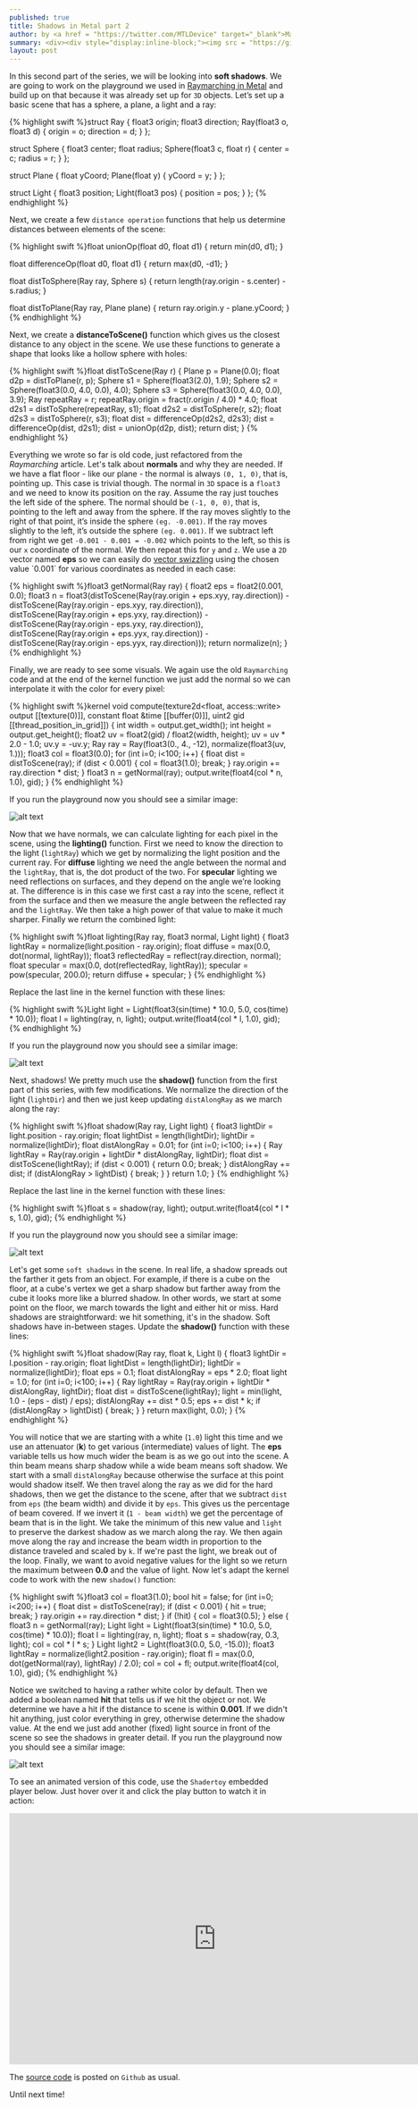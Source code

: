 ```yaml
---
published: true
title: Shadows in Metal part 2
author: by <a href = "https://twitter.com/MTLDevice" target="_blank">Marius Horga</a>
summary: <div><div style="display:inline-block;"><img src = "https://github.com/MetalKit/images/raw/master/shadows_7.png" alt="Metal" height="160" width="160"></div><div style="display:inline-block; width:75%; padding-left:1.5em; color:grey; vertical-align:middle;">Learning about Soft Shadows in Metal. Returning to Raymarching to build a complex 3D scene using distance operation functions. Learning how to calculate normals and the visualizing them. Learning how to use normals to calculate diffuse and specular lighting. Determining hard shadows as well as soft shadows for objects in a 3D scene.</div></div>
layout: post
---
```

In this second part of the series, we will be looking into __soft shadows__. We are going to work on the playground we used in [Raymarching in Metal](http://metalkit.org/2016/12/30/raymarching-in-metal.html) and build up on that because it was already set up for `3D` objects. Let’s set up a basic scene that has a sphere, a plane, a light and a ray: 

{% highlight swift %}struct Ray {
    float3 origin;
    float3 direction;
    Ray(float3 o, float3 d) {
        origin = o;
        direction = d;
    }
};

struct Sphere {
    float3 center;
    float radius;
    Sphere(float3 c, float r) {
        center = c;
        radius = r;
    }
};

struct Plane {
    float yCoord;
    Plane(float y) {
        yCoord = y;
    }
};

struct Light {
    float3 position;
    Light(float3 pos) {
        position = pos;
    }
};
{% endhighlight %}

Next, we create a few `distance operation` functions that help us determine distances between elements of the scene: 

{% highlight swift %}float unionOp(float d0, float d1) {
    return min(d0, d1);
}

float differenceOp(float d0, float d1) {
    return max(d0, -d1);
}

float distToSphere(Ray ray, Sphere s) {
    return length(ray.origin - s.center) - s.radius;
}

float distToPlane(Ray ray, Plane plane) {
    return ray.origin.y - plane.yCoord;
}
{% endhighlight %}

Next, we create a __distanceToScene()__ function which gives us the closest distance to any object in the scene. We use these functions to generate a shape that looks like a hollow sphere with holes:

{% highlight swift %}float distToScene(Ray r) {
    Plane p = Plane(0.0);
    float d2p = distToPlane(r, p);
    Sphere s1 = Sphere(float3(2.0), 1.9);
    Sphere s2 = Sphere(float3(0.0, 4.0, 0.0), 4.0);
    Sphere s3 = Sphere(float3(0.0, 4.0, 0.0), 3.9);
    Ray repeatRay = r;
    repeatRay.origin = fract(r.origin / 4.0) * 4.0;
    float d2s1 = distToSphere(repeatRay, s1);
    float d2s2 = distToSphere(r, s2);
    float d2s3 = distToSphere(r, s3);
    float dist = differenceOp(d2s2, d2s3);
    dist = differenceOp(dist, d2s1);
    dist = unionOp(d2p, dist);
    return dist;
}
{% endhighlight %}

Everything we wrote so far is old code, just refactored from the _Raymarching_ article. Let's talk about __normals__ and why they are needed. If we have a flat floor - like our plane - the normal is always `(0, 1, 0)`, that is, pointing up. This case is trivial though. The normal in `3D` space is a `float3` and we need to know its position on the ray. Assume the ray just touches the left side of the sphere. The normal should be `(-1, 0, 0)`, that is, pointing to the left and away from the sphere. If the ray moves slightly to the right of that point, it’s inside the sphere `(eg. -0.001)`. If the ray moves slightly to the left, it’s outside the sphere `(eg. 0.001)`. If we subtract left from right we get `-0.001 - 0.001 = -0.002` which points to the left, so this is our `x` coordinate of the normal. We then repeat this for `y` and `z`. We use a `2D` vector named __eps__ so we can easily do [vector swizzling](https://en.wikipedia.org/wiki/Swizzling_(computer_graphics)) using the chosen value `0.001` for various coordinates as needed in each case: 

{% highlight swift %}float3 getNormal(Ray ray) {
    float2 eps = float2(0.001, 0.0);
    float3 n = float3(distToScene(Ray(ray.origin + eps.xyy, ray.direction)) -
                      distToScene(Ray(ray.origin - eps.xyy, ray.direction)),
                      distToScene(Ray(ray.origin + eps.yxy, ray.direction)) -
                      distToScene(Ray(ray.origin - eps.yxy, ray.direction)),
                      distToScene(Ray(ray.origin + eps.yyx, ray.direction)) -
                      distToScene(Ray(ray.origin - eps.yyx, ray.direction)));
    return normalize(n);
}
{% endhighlight %}

Finally, we are ready to see some visuals. We again use the old `Raymarching` code and at the end of the kernel function we just add the normal so we can interpolate it with the color for every pixel:

{% highlight swift %}kernel void compute(texture2d<float, access::write> output [[texture(0)]],
                    constant float &time [[buffer(0)]],
                    uint2 gid [[thread_position_in_grid]]) {
    int width = output.get_width();
    int height = output.get_height();
    float2 uv = float2(gid) / float2(width, height);
    uv = uv * 2.0 - 1.0;
    uv.y = -uv.y;
    Ray ray = Ray(float3(0., 4., -12), normalize(float3(uv, 1.)));
    float3 col = float3(0.0);
    for (int i=0; i<100; i++) {
        float dist = distToScene(ray);
        if (dist < 0.001) {
            col = float3(1.0);
            break;
        }
        ray.origin += ray.direction * dist;
    }
    float3 n = getNormal(ray);
    output.write(float4(col * n, 1.0), gid);
}
{% endhighlight %}

If you run the playground now you should see a similar image:

![alt text](https://github.com/MetalKit/images/raw/master/shadows_4.png "4")

Now that we have normals, we can calculate lighting for each pixel in the scene, using the __lighting()__ function. First we need to know the direction to the light (`lightRay`) which we get by normalizing the light position and the current ray. For __diffuse__ lighting we need the angle between the normal and the `lightRay`, that is, the dot product of the two. For __specular__ lighting we need reflections on surfaces, and they depend on the angle we’re looking at. The difference is in this case we first cast a ray into the scene, reflect it from the surface and then we measure the angle between the reflected ray and the `lightRay`. We then take a high power of that value to make it much sharper. Finally we return the combined light:

{% highlight swift %}float lighting(Ray ray, float3 normal, Light light) {
    float3 lightRay = normalize(light.position - ray.origin);
    float diffuse = max(0.0, dot(normal, lightRay));
    float3 reflectedRay = reflect(ray.direction, normal);
    float specular = max(0.0, dot(reflectedRay, lightRay));
    specular = pow(specular, 200.0);
    return diffuse + specular;
}
{% endhighlight %}

Replace the last line in the kernel function with these lines:

{% highlight swift %}Light light = Light(float3(sin(time) * 10.0, 5.0, cos(time) * 10.0));
float l = lighting(ray, n, light);
output.write(float4(col * l, 1.0), gid);
{% endhighlight %}

If you run the playground now you should see a similar image:

![alt text](https://github.com/MetalKit/images/raw/master/shadows_5.png "5")

Next, shadows! We pretty much use the __shadow()__ function from the first part of this series, with few modifications. We normalize the direction of the light (`lightDir`) and then we just keep updating `distAlongRay` as we march along the ray:

{% highlight swift %}float shadow(Ray ray, Light light) {
    float3 lightDir = light.position - ray.origin;
    float lightDist = length(lightDir);
    lightDir = normalize(lightDir);
    float distAlongRay = 0.01;
    for (int i=0; i<100; i++) {
        Ray lightRay = Ray(ray.origin + lightDir * distAlongRay, lightDir);
        float dist = distToScene(lightRay);
        if (dist < 0.001) {
            return 0.0;
            break;
        }
        distAlongRay += dist;
        if (distAlongRay > lightDist) { break; }
    }
    return 1.0;
}
{% endhighlight %}

Replace the last line in the kernel function with these lines:

{% highlight swift %}float s = shadow(ray, light);
output.write(float4(col * l * s, 1.0), gid);
{% endhighlight %}

If you run the playground now you should see a similar image:

![alt text](https://github.com/MetalKit/images/raw/master/shadows_6.png "6")

Let's get some `soft shadows` in the scene. In real life, a shadow spreads out the farther it gets from an object. For example, if there is a cube on the floor, at a cube's vertex we get a sharp shadow but farther away from the cube it looks more like a blurred shadow. In other words, we start at some point on the floor, we march towards the light and either hit or miss. Hard shadows are straightforward: we hit something, it's in the shadow. Soft shadows have in-between stages. Update the __shadow()__ function with these lines:

{% highlight swift %}float shadow(Ray ray, float k, Light l) {
    float3 lightDir = l.position - ray.origin;
    float lightDist = length(lightDir);
    lightDir = normalize(lightDir);
    float eps = 0.1;
    float distAlongRay = eps * 2.0;
    float light = 1.0;
    for (int i=0; i<100; i++) {
        Ray lightRay = Ray(ray.origin + lightDir * distAlongRay, lightDir);
        float dist = distToScene(lightRay);
        light = min(light, 1.0 - (eps - dist) / eps);
        distAlongRay += dist * 0.5;
        eps += dist * k;
        if (distAlongRay > lightDist) { break; }
    }
    return max(light, 0.0);
}
{% endhighlight %}

You will notice that we are starting with a white (`1.0`) light this time and we use an attenuator (__k__) to get various (intermediate) values of light. The __eps__ variable tells us how much wider the beam is as we go out into the scene. A thin beam means sharp shadow while a wide beam means soft shadow. We start with a small `distAlongRay` because otherwise the surface at this point would shadow itself. We then travel along the ray as we did for the hard shadows, then we get the distance to the scene, after that we subtract `dist` from `eps` (the beam width) and divide it by `eps`. This gives us the percentage of beam covered. If we invert it (`1 - beam width`) we get the percentage of beam that is in the light. We take the minimum of this new value and `light` to preserve the darkest shadow as we march along the ray. We then again move along the ray and increase the beam width in proportion to the distance traveled and scaled by `k`. If we're past the light, we break out of the loop. Finally, we want to avoid negative values for the light so we return the maximum between __0.0__ and the value of light. Now let's adapt the kernel code to work with the new `shadow()` function:

{% highlight swift %}float3 col = float3(1.0);
bool hit = false;
for (int i=0; i<200; i++) {
    float dist = distToScene(ray);
    if (dist < 0.001) {
        hit = true;
        break;
    }
    ray.origin += ray.direction * dist;
}
if (!hit) {
    col = float3(0.5);
} else {
    float3 n = getNormal(ray);
    Light light = Light(float3(sin(time) * 10.0, 5.0, cos(time) * 10.0));
    float l = lighting(ray, n, light);
    float s = shadow(ray, 0.3, light);
    col = col * l * s;
}
Light light2 = Light(float3(0.0, 5.0, -15.0));
float3 lightRay = normalize(light2.position - ray.origin);
float fl = max(0.0, dot(getNormal(ray), lightRay) / 2.0);
col = col + fl;
output.write(float4(col, 1.0), gid);
{% endhighlight %}

Notice we switched to having a rather white color by default. Then we added a boolean named __hit__ that tells us if we hit the object or not. We determine we have a hit if the distance to scene is within __0.001__. If we didn't hit anything, just color everything in grey, otherwise determine the shadow value. At the end we just add another (fixed) light source in front of the scene so see the shadows in greater detail. If you run the playground now you should see a similar image:

![alt text](https://github.com/MetalKit/images/raw/master/shadows_7.png "7")

To see an animated version of this code, use the `Shadertoy` embedded player below. Just hover over it and click the play button to watch it in action:

<iframe width="740" height="450" frameborder="0" src="https://www.shadertoy.com/embed/XltSWf" allowfullscreen></iframe><br />

The [source code](https://github.com/MetalKit/metal) is posted on `Github` as usual.

Until next time!
